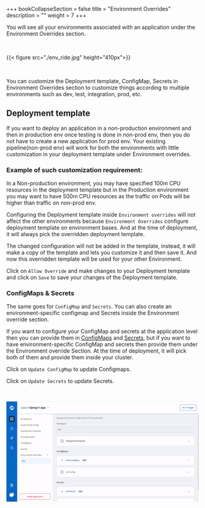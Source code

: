 +++
bookCollapseSection = false
title = "Environment Overrides"
description = ""
weight = 7
+++

You will see all your environments associated with an application under the Environment Overrides section.

&nbsp;&nbsp;

{{< figure src="./env_ride.jpg" height="410px">}}

&nbsp;&nbsp;

You can customize the Deployment template, ConfigMap, Secrets in Environment Overrides section to customize things according to multiple environments such as dev, test, integration, prod, etc.

## Deployment template

If you want to deploy an application in a non-production environment and then in production env once testing is done in non-prod env, then you do not have to create a new application for prod env. Your existing pipeline(non-prod env) will work for both the environments with little customization in your deployment template under Environment overrides.

### Example of such customization requirement:

In a Non-production environment, you may have specified 100m CPU resources in the deployment template but in the Production environment you may want to have 500m CPU resources as the traffic on Pods will be higher than traffic on non-prod env.

Configuring the Deployment template inside `Environment overrides` will not affect the other environments because `Environment Overrides` configure deployment template on environment bases. And at the time of deployment, it will always pick the overridden deployment template.

The changed configuration will not be added in the template, instead, it will make a copy of the template and lets you customize it and then save it. And now this overridden template will be used for your other Environment.

Click on `Allow Override` and make changes to your Deployment template and click on `Save` to save your changes of the Deployment template.

### ConfigMaps & Secrets

The same goes for `ConfigMap` and `Secrets`. You can also create an environment-specific configmap and Secrets inside the Environment override section.

If you want to configure your ConfigMap and secrets at the application level then you can provide them in [ConfigMaps](/creating_application/config_maps/) and [Secrets](/creating_application/secrets/), but if you want to have environment-specific ConfigMap and secrets then provide them under the Environment override Section. At the time of deployment, it will pick both of them and provide them inside your cluster.

Click on `Update ConfigMap` to update Configmaps.

Click on `Update Secrets` to update Secrets.

&nbsp;&nbsp;

![Environment Overrides](../../arora4.gif "Environment Overrides")
